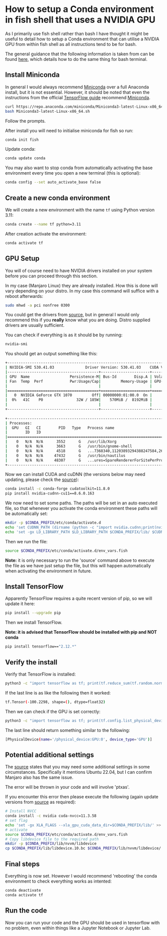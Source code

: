 # How to setup a Conda environment in fish shell that uses a NVIDIA GPU

As I primarily use fish shell rather than bash I have thought it might be useful to detail how to setup a Conda environment that can utilise a NVIDIA GPU from within fish shell as all instructions tend to be for bash.

The general guidance that the following information is taken from can be found [here](https://www.tensorflow.org/install/pip#step-by-step_instructions), which details how to do the same thing for bash terminal.

## Install Miniconda

In general I would always recommend [Miniconda](https://docs.conda.io/en/latest/miniconda.html) over a full Anaconda install, but it is not essential. However, it should be noted that even the instructions from the official [TensorFlow guide](https://www.tensorflow.org/install/pip#step-by-step_instructions) recommend [Miniconda](https://docs.conda.io/en/latest/miniconda.html).

```bash
curl https://repo.anaconda.com/miniconda/Miniconda3-latest-Linux-x86_64.sh -o Miniconda3-latest-Linux-x86_64.sh
bash Miniconda3-latest-Linux-x86_64.sh
```

Follow the prompts.

After install you will need to initialise miniconda for fish so run:

```bash
conda init fish
```

Update conda:

```bash
conda update conda
```

You may also want to stop conda from automatically activating the base environment every time you open a new terminal (this is optional):

```bash
conda config --set auto_activate_base false
```

## Create a new conda environment

We will create a new environment with the name ```tf``` using Python version 3.11:

```bash
conda create --name tf python=3.11
```

After creation activate the environment:

```bash
conda activate tf
```

## GPU Setup

You will of course need to have NVIDIA drivers installed on your system before you can proceed through this section.

In my case (Manjaro Linux) they are already installed. How this is done will vary depending on your distro. In my case this command will suffice with a reboot afterwards:

```bash
sudo mhwd -a pci nonfree 0300
```

You could get the drivers from [source](https://www.nvidia.com/Download/index.aspx), but in general I would only recommend this if you **really** know what you are doing. Distro supplied drivers are usually sufficient.

You can check if everything is as it should be by running:

```bash
nvidia-smi
```

You should get an output something like this:

```bash
+---------------------------------------------------------------------------------------+
| NVIDIA-SMI 530.41.03              Driver Version: 530.41.03    CUDA Version: 12.1     |
|-----------------------------------------+----------------------+----------------------+
| GPU  Name                  Persistence-M| Bus-Id        Disp.A | Volatile Uncorr. ECC |
| Fan  Temp  Perf            Pwr:Usage/Cap|         Memory-Usage | GPU-Util  Compute M. |
|                                         |                      |               MIG M. |
|=========================================+======================+======================|
|   0  NVIDIA GeForce GTX 1070         Off| 00000000:01:00.0  On |                  N/A |
|  0%   41C    P0               32W / 185W|    570MiB /  8192MiB |      0%      Default |
|                                         |                      |                  N/A |
+-----------------------------------------+----------------------+----------------------+
                                                                                         
+---------------------------------------------------------------------------------------+
| Processes:                                                                            |
|  GPU   GI   CI        PID   Type   Process name                            GPU Memory |
|        ID   ID                                                             Usage      |
|=======================================================================================|
|    0   N/A  N/A      3552      G   /usr/lib/Xorg                               293MiB |
|    0   N/A  N/A      3663      G   /usr/bin/gnome-shell                         84MiB |
|    0   N/A  N/A      4518      G   ...7368340,11203893294388247584,262144      122MiB |
|    0   N/A  N/A     47432      G   /usr/bin/nautilus                            32MiB |
|    0   N/A  N/A     48307      G   ...ures=SpareRendererForSitePerProcess       33MiB |
+---------------------------------------------------------------------------------------+
```

Now we can install CUDA and cuDNN (the versions below may need updating, please check the [source](https://www.tensorflow.org/install/pip#step-by-step_instructions)):

```bash
conda install -c conda-forge cudatoolkit=11.8.0
pip install nvidia-cudnn-cu11==8.6.0.163
```

We now need to set some paths. The paths will be set in an auto executed file, so that whenever you activate the conda environment these paths will be automatically set:

```bash
mkdir -p $CONDA_PREFIX/etc/conda/activate.d
echo 'set CUDNN_PATH (dirname (python -c "import nvidia.cudnn;print(nvidia.cudnn.__file__)"))' >> $CONDA_PREFIX/etc/conda/activate.d/env_vars.fish
echo 'set -gx LD_LIBRARY_PATH $LD_LIBRARY_PATH $CONDA_PREFIX/lib/ $CUDNN_PATH/lib' >> $CONDA_PREFIX/etc/conda/activate.d/env_vars.fish
```

Then we run the file:

```bash
source $CONDA_PREFIX/etc/conda/activate.d/env_vars.fish
```

**Note:** it is only necessary to run the 'source' command above to execute the file as we have just setup the file, but this will happen automatically when activating the environment in future.

## Install TensorFlow

Apparently TensorFlow requires a quite recent version of pip, so we will update it here:

```bash
pip install --upgrade pip
```

Then we install TensorFlow. 

**Note: it is advised that TensorFlow should be installed with pip and NOT conda**

```bash
pip install tensorflow=="2.12.*"
```

## Verify the install

Verify that TensorFlow is installed:

```bash
python3 -c "import tensorflow as tf; print(tf.reduce_sum(tf.random.normal([1000, 1000])))"
```

If the last line is as like the following then it worked:

```bash
tf.Tensor(-100.2298, shape=(), dtype=float32)
```

Then we can check if the GPU is set correctly:

```bash
python3 -c "import tensorflow as tf; print(tf.config.list_physical_devices('GPU'))"
```

The last line should return something similar to the following:

```bash
[PhysicalDevice(name='/physical_device:GPU:0', device_type='GPU')]
```

## Potential additional settings

The [source](https://www.tensorflow.org/install/pip#step-by-step_instructions) states that you may need some additional settings in some circumstances. Specifically it mentions Ubuntu 22.04, but I can confirm Manjaro also has the same issue.

The error will be thrown in your code and will involve 'ptxas'.

If you encounter this error then please execute the following (again update versions from [source](https://www.tensorflow.org/install/pip#step-by-step_instructions) as required):

```bash
# Install NVCC
conda install -c nvidia cuda-nvcc=11.3.58
# set flag
echo 'set -gx XLA_FLAGS --xla_gpu_cuda_data_dir=$CONDA_PREFIX/lib/' >> $CONDA_PREFIX/etc/conda/activate.d/env_vars.fish
# activate
source $CONDA_PREFIX/etc/conda/activate.d/env_vars.fish
# Copy libdevice file to the required path
mkdir -p $CONDA_PREFIX/lib/nvvm/libdevice
cp $CONDA_PREFIX/lib/libdevice.10.bc $CONDA_PREFIX/lib/nvvm/libdevice/
```

## Final steps

Everything is now set. However I would recommend 'rebooting' the conda environment to check everything works as intented:

```bash
conda deactivate
conda activate tf
```

## Run the code

Now you can run your code and the GPU should be used in tensorflow with no problem, even within things like a Jupyter Notebook or Jupyter Lab.

